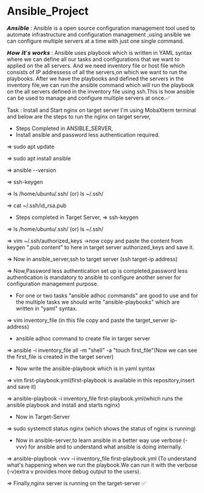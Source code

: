# Ansible_Project

𝘼𝙣𝙨𝙞𝙗𝙡𝙚 : 
Ansible is a open source configuration management tool used to automate infrastructure and configuration management ,using ansible we can configure multiple servers at a time with just one single command.

𝙃𝙤𝙬 𝙞𝙩'𝙨 𝙬𝙤𝙧𝙠𝙨 :
Ansible uses playbook which is written in YAML syntax where we can define all our tasks and configurations that we want to applied on the all servers.
And we need inventory file or host file which consists of IP addressess of all the servers,on which we want to run the playbooks.
After we have the playbooks and defined the servers in the inventory file,we can run the ansible command which will run the playbook on the all servers defined in the inventory file using ssh.This is how ansible can be used to manage and configure multiple servers at once.✅



Task : Install and Start nginx on target server
I'm using MobaXterm terminal and below are the steps to run the nginx on target server,
* Steps Completed in ANSIBLE_SERVER,
* Install ansible and password less authentication required.
  
=> sudo apt update

=> sudo apt install ansible

=> ansible --version 

=> ssh-keygen

=> ls /home/ubuntu/.ssh/ (or) ls ~/.ssh/

=> cat ~/.ssh/id_rsa.pub

* Steps completed in Target Server,
=> ssh-keygen

=>  ls /home/ubuntu/.ssh/ (or) ls ~/.ssh/

=> vim ~/.ssh/authorized_keys ->now copy and paste the content from keygen ".pub content" to here in target server authorized_keys and save it.

=> Now in ansible_server,ssh to target server (ssh target-ip address)

=> Now,Password less authentication set up is completed,password less authentication is mandatory to ansible to configure another server for configuration management purpose.

* For one or two tasks "ansible adhoc commands" are good to use and for the multiple tasks we should write "ansible-playbooks" which are written in "yaml" syntax.
  
=> vim inventory_file (in this file copy and paste the target_server ip-address)

* ansible adhoc command to create file in targer server

=> ansible -i inventory_file all -m "shell" -a "touch first_file"(Now we can see the first_file is created in the target server)

* Now write the ansible-playbook which is in yaml syntax

=> vim first-playbook.yml(first-playbook is available in this repository,insert and save it)

=> ansible-playbook -i inventory_file first-playbook.yml(which runs the ansible playbook and install and starts nginx)

* Now in Target-Server

=> sudo systemctl status nginx (which shows the status of nginx is running)

* Now in ansible-server,to learn ansible in a better way use verbose (-vvv) for ansible and to understand what ansible is doing internally.

=> ansible-playbook -vvv -i inventory_file first-playbook.yml (To understand what's happening when we run the playbook.We can run it with the verbose (-v)extra v provides more debug output to the users).

=> Finally,nginx server is running on the target-server ✅
